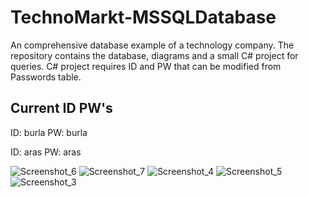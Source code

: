 # TechnoMarkt-MSSQLDatabase
An comprehensive database example of a technology company. The repository contains the database, diagrams and a small C# project for queries. C# project requires ID and PW that can be modified from Passwords table.

## Current ID PW's

ID: burla
PW: burla

ID: aras
PW: aras

![Screenshot_6](https://user-images.githubusercontent.com/42182119/64538069-a7434d80-d324-11e9-9a31-ec1100d67301.jpg)
![Screenshot_7](https://user-images.githubusercontent.com/42182119/64538077-a9a5a780-d324-11e9-99a2-0957f6b8a0e9.jpg)
![Screenshot_4](https://user-images.githubusercontent.com/42182119/64538086-add1c500-d324-11e9-8677-a249fff1f155.jpg)
![Screenshot_5](https://user-images.githubusercontent.com/42182119/64538096-b0341f00-d324-11e9-9c5b-63ffa0fe5f9d.jpg)
![Screenshot_3](https://user-images.githubusercontent.com/42182119/64538105-b1fde280-d324-11e9-9814-3146355dfad0.jpg)
